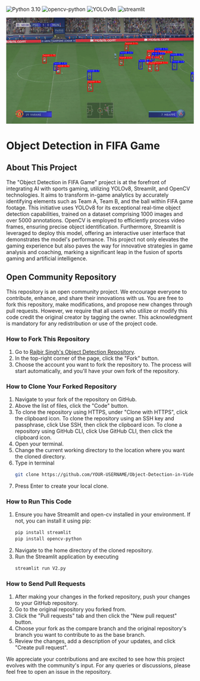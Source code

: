 ![Python 3.10](https://img.shields.io/badge/python-3.10-blue.svg)
![opencv-python](https://img.shields.io/badge/opencv-supported-blue.svg)
![YOLOv8n](https://img.shields.io/badge/YOLOv8n-supported-blue.svg)
![streamlit](https://img.shields.io/badge/streamlit-supported-pink.svg)

![clip](./readme_source/clip.gif)
# Object Detection in FIFA Game

## About This Project
The "Object Detection in FIFA Game" project is at the forefront of integrating AI with sports gaming, utilizing YOLOv8, Streamlit, and OpenCV technologies. It aims to transform in-game analytics by accurately identifying elements such as Team A, Team B, and the ball within FIFA game footage. This initiative uses YOLOv8 for its exceptional real-time object detection capabilities, trained on a dataset comprising 1000 images and over 5000 annotations. OpenCV is employed to efficiently process video frames, ensuring precise object identification. Furthermore, Streamlit is leveraged to deploy this model, offering an interactive user interface that demonstrates the model's performance. This project not only elevates the gaming experience but also paves the way for innovative strategies in game analysis and coaching, marking a significant leap in the fusion of sports gaming and artificial intelligence.

## Open Community Repository
This repository is an open community project. We encourage everyone to contribute, enhance, and share their innovations with us. You are free to fork this repository, make modifications, and propose new changes through pull requests. However, we require that all users who utilize or modify this code credit the original creator by tagging the owner. This acknowledgment is mandatory for any redistribution or use of the project code.

### How to Fork This Repository
1. Go to [Rajbir Singh's Object Detection Repository](https://github.com/rsturka/Object-Detection-IN-FIFA-GAME).
2. In the top-right corner of the page, click the "Fork" button.
3. Choose the account you want to fork the repository to. The process will start automatically, and you'll have your own fork of the repository.

### How to Clone Your Forked Repository
1. Navigate to your fork of the repository on GitHub.
2. Above the list of files, click the "Code" button.
3. To clone the repository using HTTPS, under "Clone with HTTPS", click the clipboard icon. To clone the repository using an SSH key and passphrase, click Use SSH, then click the clipboard icon. To clone a repository using GitHub CLI, click Use GitHub CLI, then click the clipboard icon.
4. Open your terminal.
5. Change the current working directory to the location where you want the cloned directory.
6. Type in terminal
   ```bash
   git clone https://github.com/YOUR-USERNAME/Object-Detection-in-Video-Streams
   ```
7. Press Enter to create your local clone.

### How to Run This Code
1. Ensure you have Streamlit and open-cv installed in your environment. If not, you can install it using pip:
   ```bash
   pip install streamlit
   pip install opencv-python
   ```
2. Navigate to the home directory of the cloned repository.
3. Run the Streamlit application by executing
   ```bash
   streamlit run V2.py
   ```

### How to Send Pull Requests
1. After making your changes in the forked repository, push your changes to your GitHub repository.
2. Go to the original repository you forked from.
3. Click the "Pull requests" tab and then click the "New pull request" button.
4. Choose your fork as the compare branch and the original repository's branch you want to contribute to as the base branch.
5. Review the changes, add a description of your updates, and click "Create pull request".

We appreciate your contributions and are excited to see how this project evolves with the community's input. For any queries or discussions, please feel free to open an issue in the repository.
